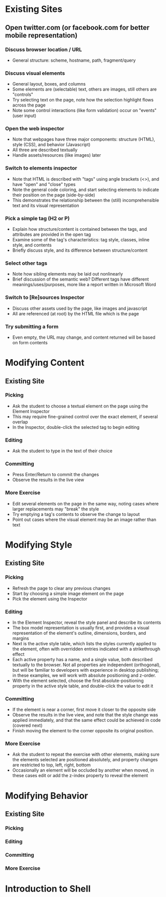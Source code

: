 # Existing Sites
## Open twitter.com (or facebook.com for better mobile representation)
### Discuss browser location / URL
* General structure: scheme, hostname, path, fragment/query
### Discuss visual elements
* General layout, boxes, and columns
* Some elements are (selectable) text, others are images, still others are "controls"
* Try selecting text on the page, note how the selection highlight flows across the page
* Note some control interactions (like form validation) occur on "events" (user input)
### Open the web inspector
* Note that webpages have three major components: structure (HTML), style (CSS), and behavior (Javascript)
* All three are described textually
* Handle assets/resources (like images) later
### Switch to elements inspector
* Note that HTML is described with "tags" using angle brackets (&lt;&gt;), and have "open" and "close" types
* Note the general code coloring, and start selecting elements to indicate their position on the page (side-by-side)
* This demonstrates the relationship between the (still) incomprehensible text and its visual representation
### Pick a simple tag (H2 or P)
* Explain how structure/content is contained between the tags, and attributes are provided in the open tag
* Examine some of the tag's characteristics: tag style, classes, inline style, and contents
* Briefly discuss style, and its difference between structure/content
### Select other tags
* Note how sibling elements may be laid out nonlinearly
* Brief discussion of the semantic web? Different tags have different meanings/uses/purposes, more like a report written in Microsoft Word
### Switch to [Re]sources Inspector
* Discuss other assets used by the page, like images and javascript
* All are referenced (at root) by the HTML file which is the page
### Try submitting a form
* Even empty, the URL may change, and content returned will be based on form contents
# Modifying Content
## Existing Site
### Picking
* Ask the student to choose a textual element on the page using the Element Inspector
* This may require fine-grained control over the exact element, if several overlap
* In the Inspector, double-click the selected tag to begin editing
### Editing
* Ask the student to type in the text of their choice
### Committing
* Press Enter/Return to commit the changes
* Observe the results in the live view
### More Exercise
* Edit several elements on the page in the same way, noting cases where larger replacements may "break" the style
* Try emptying a tag's contents to observe the change to layout
* Point out cases where the visual element may be an image rather than text
# Modifying Style
## Existing Site
### Picking
* Refresh the page to clear any previous changes
* Start by choosing a simple image element on the page
* Pick the element using the Inspector
### Editing
* In the Element Inspector, reveal the style panel and describe its contents
* The box model representation is usually first, and provides a visual representation of the element's outline, dimensions, borders, and margins
* Next is the active style table, which lists the styles currently applied to the element, often with overridden entries indicated with a strikethrough effect
* Each active property has a name, and a single value, both described textually to the browser. Not all properties are independent (orthogonal), but will be familiar to developers with experience in desktop publishing; in these examples, we will work with absolute positioning and z-order.
* With the element selected, choose the first absolute-positioning property in the active style table, and double-click the value to edit it
### Committing
* If the element is near a corner, first move it closer to the opposite side
* Observe the results in the live view, and note that the style change was applied immediately, and that the same effect could be achieved in code (covered next)
* Finish moving the element to the corner opposite its original position.
### More Exercise
* Ask the student to repeat the exercise with other elements, making sure the elements selected are positioned absolutely, and property changes are restricted to top, left, right, bottom
* Occasionally an element will be occluded by another when moved, in these cases edit or add the z-index property to reveal the element
# Modifying Behavior
## Existing Site
### Picking
### Editing
### Committing
### More Exercise
# Introduction to Shell

